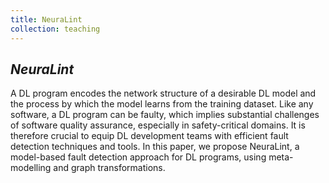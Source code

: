 ```yaml
---
title: NeuraLint
collection: teaching
---
```


## *NeuraLint*
A DL program encodes the network structure of a desirable DL model and the process by which the model learns from the training dataset. Like any software, a DL program can be faulty, which implies substantial challenges of software quality assurance, especially in safety-critical domains. It is therefore crucial to equip DL development teams with efficient fault detection techniques and tools. In this paper, we propose NeuraLint, a model-based fault detection approach for DL programs, using meta-modelling and graph transformations.
